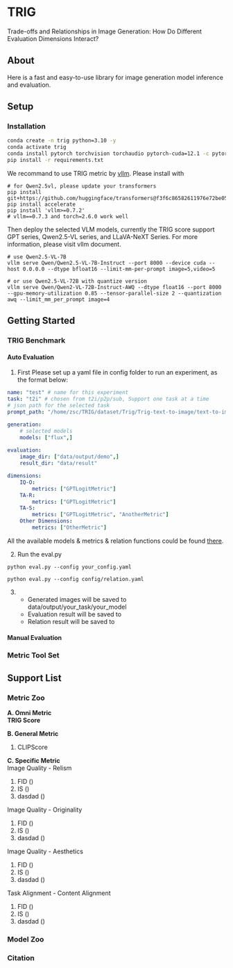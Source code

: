 # TRIG
Trade-offs and Relationships in Image Generation: How Do Different Evaluation Dimensions Interact?

## About
Here is a fast and easy-to-use library for image generation model inference and evaluation.


## Setup
### Installation
```bash
conda create -n trig python=3.10 -y
conda activate trig
conda install pytorch torchvision torchaudio pytorch-cuda=12.1 -c pytorch -c nvidia
pip install -r requirements.txt
```
We recommand to use TRIG metric by [vllm](https://github.com/vllm-project/vllm). Please install with
```
# for Qwen2.5vl, please update your transformers
pip install git+https://github.com/huggingface/transformers@f3f6c86582611976e72be054675e2bf0abb5f775
pip install accelerate
pip install 'vllm>=0.7.2'
# vllm==0.7.3 and torch=2.6.0 work well
```
Then deploy the selected VLM models, currently the TRIG score support GPT series, Qwen2.5-VL series, and LLaVA-NeXT Series. For more information, please visit vllm document.
```
# use Qwen2.5-VL-7B
vllm serve Qwen/Qwen2.5-VL-7B-Instruct --port 8000 --device cuda --host 0.0.0.0 --dtype bfloat16 --limit-mm-per-prompt image=5,video=5

# or use Qwen2.5-VL-72B with quantize version
vllm serve Qwen/Qwen2-VL-72B-Instruct-AWQ --dtype float16 --port 8000 --gpu-memory-utilization 0.85 --tensor-parallel-size 2 --quantization awq --limit_mm_per_prompt image=4
```

## Getting Started
### TRIG Benchmark
#### Auto Evaluation
1. First Please set up a yaml file in config folder to run an experiment, as the format below:
```yaml
name: "test" # name for this experiment
task: "t2i" # chosen from t2i/p2p/sub, Support one task at a time
# json path for the selected task
prompt_path: "/home/zsc/TRIG/dataset/Trig/Trig-text-to-image/text-to-imgae-new1.json"

generation:
    # selected models
    models: ["flux",]
    
evaluation:
    image_dir: ["data/output/demo",]
    result_dir: "data/result"

dimensions:
    IQ-O:
        metrics: ["GPTLogitMetric"]
    TA-R:
        metrics: ["GPTLogitMetric"]
    TA-S:
        metrics: ["GPTLogitMetric", "AnotherMetric"]
    Other Dimensions:
        metrics: ["OtherMetric"]
```
All the available models & metrics & relation functions could be found [there]().

2. Run the eval.py
```
python eval.py --config your_config.yaml

python eval.py --config config/relation.yaml   
```
3. 
   - Generated images will be saved to data/output/your_task/your_model
   - Evaluation result will be saved to 
   - Relation result will be saved to 

#### Manual Evaluation

### Metric Tool Set
## Support List
### Metric Zoo
**A. Omni Metric**  
**TRIG Score**

**B. General Metric**
1. CLIPScore

**C. Specific Metric**  
Image Quality - Relism
1. FID ()
2. IS ()
3. dasdad ()

Image Quality - Originality
1. FID ()
2. IS ()
3. dasdad ()

Image Quality - Aesthetics
1. FID ()
2. IS ()
3. dasdad ()

Task Alignment - Content Alignment
1. FID ()
2. IS ()
3. dasdad ()
### Model Zoo




### Citation